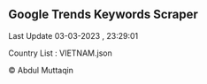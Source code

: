 

## Google Trends Keywords Scraper 
 
Last Update 03-03-2023 , 23:29:01

Country List :
VIETNAM.json



© Abdul Muttaqin 
